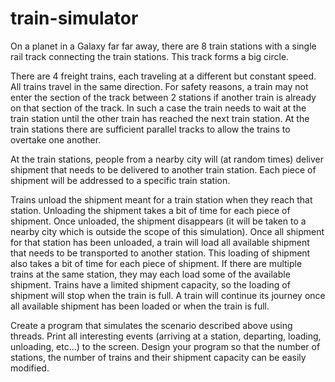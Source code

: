 # train-simulator
On a planet in a Galaxy far far away, there are 8 train stations with a single rail track connecting the train stations. This track forms a big circle. 

There are 4 freight trains, each traveling at a different but constant speed. All trains travel in the same direction. For safety reasons, a train may not enter the section of the track between 2 stations if another train is already on that section of the track. In such a case the train needs to wait at the train station until the other train has reached the next train station. At the train stations there are sufficient parallel tracks to allow the trains to overtake one another. 

At the train stations, people from a nearby city will (at random times) deliver shipment that needs to be delivered to another train station. Each piece of shipment will be addressed to a specific train station. 

Trains unload the shipment meant for a train station when they reach that station. Unloading the shipment takes a bit of time for each piece of shipment. Once unloaded, the shipment disappears (it will be taken to a nearby city which is outside the scope of this simulation).  Once all shipment for that station has been unloaded, a train will load all available shipment that needs to be transported to another station. This loading of shipment also takes a bit of time for each piece of shipment. If there are multiple trains at the same station, they may each load some of the available shipment. Trains have a limited shipment capacity, so the loading of shipment will stop when the train is full. A train will continue its journey once all available shipment has been loaded or when the train is full.  

Create a program that simulates the scenario described above using threads. Print all interesting events (arriving at a station, departing, loading, unloading, etc…) to the screen. Design your program so that the number of stations, the number of trains and their shipment capacity can be easily modified. 
